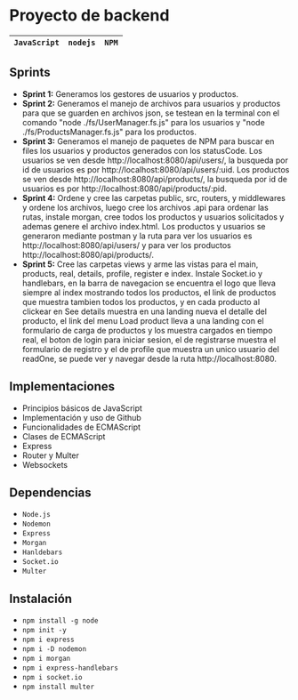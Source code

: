 # Proyecto de backend

| `JavaScript` | `nodejs` | `NPM` |
| :------------: | ---------- | ------- |

## Sprints

* **Sprint 1:** Generamos los gestores de usuarios y productos.
* **Sprint 2:** Generamos el manejo de archivos para usuarios y productos para que se guarden en archivos json, se testean en la terminal con el comando "node ./fs/UserManager.fs.js" para los usuarios y "node ./fs/ProductsManager.fs.js" para los productos.
* **Sprint 3:** Generamos el manejo de paquetes de NPM para buscar en files los usuarios y productos generados con los statusCode. Los usuarios se ven desde http://localhost:8080/api/users/, la busqueda por id de usuarios es por http://localhost:8080/api/users/:uid. Los productos se ven desde http://localhost:8080/api/products/, la busqueda por id de usuarios es por http://localhost:8080/api/products/:pid.
* **Sprint 4:** Ordene y cree las carpetas public, src, routers, y middlewares y ordene los archivos, luego cree los archivos .api para ordenar las rutas, instale morgan, cree todos los productos y usuarios solicitados y ademas genere el archivo index.html. Los productos y usuarios se generaron mediante postman y la ruta para ver los usuarios es http://localhost:8080/api/users/ y para ver los productos http://localhost:8080/api/products/.
* **Sprint 5:** Cree las carpetas views y arme las vistas para el main, products, real, details, profile, register e index. Instale Socket.io y handlebars, en la barra de navegacion se encuentra el logo que lleva siempre al index mostrando todos los productos, el link de productos que muestra tambien todos los productos, y en cada producto al clickear en See details muestra en una landing nueva el detalle del producto, el link del menu Load product lleva a una landing con el formulario de carga de productos y los muestra cargados en tiempo real, el boton de login para iniciar sesion, el de registrarse muestra el formulario de registro y el de profile que muestra un unico usuario del readOne, se puede ver y navegar desde la ruta http://localhost:8080.

## Implementaciones

* Principios básicos de JavaScript
* Implementación y uso de Github
* Funcionalidades de ECMAScript
* Clases de ECMAScript
* Express
* Router y Multer
* Websockets

## Dependencias

* `Node.js`
* `Nodemon`
* `Express`
* `Morgan`
* `Hanldebars`
* `Socket.io`
* `Multer`

## Instalación

* `npm install -g node`
* `npm init -y`
* `npm i express`
* `npm i -D nodemon`
* `npm i morgan`
* `npm i express-handlebars`
* `npm i socket.io`
* `npm install multer`
